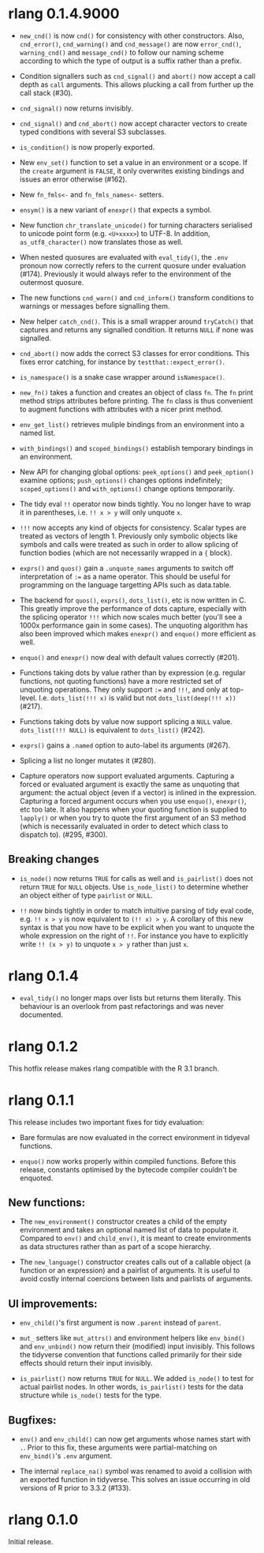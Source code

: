 
# rlang 0.1.4.9000

* `new_cnd()` is now `cnd()` for consistency with other constructors.
  Also, `cnd_error()`, `cnd_warning()` and `cnd_message()` are now
  `error_cnd()`, `warning_cnd()` and `message_cnd()` to follow our
  naming scheme according to which the type of output is a suffix
  rather than a prefix.

* Condition signallers such as `cnd_signal()` and `abort()` now accept
  a call depth as `call` arguments. This allows plucking a call from
  further up the call stack (#30).

* `cnd_signal()` now returns invisibly.

* `cnd_signal()` and `cnd_abort()` now accept character vectors to
  create typed conditions with several S3 subclasses.

* `is_condition()` is now properly exported.

* New `env_set()` function to set a value in an environment or a
  scope. If the `create` argument is `FALSE`, it only overwrites
  existing bindings and issues an error otherwise (#162).

* New `fn_fmls<-` and `fn_fmls_names<-` setters.

* `ensym()` is a new variant of `enexpr()` that expects a symbol.

* New function `chr_translate_unicode()` for turning characters
  serialised to unicode point form (e.g. `<U+xxxx>`) to UTF-8. In
  addition, `as_utf8_character()` now translates those as well.

* When nested quosures are evaluated with `eval_tidy()`, the `.env`
  pronoun now correctly refers to the current quosure under evaluation
  (#174). Previously it would always refer to the environment of the
  outermost quosure.

* The new functions `cnd_warn()` and `cnd_inform()` transform
  conditions to warnings or messages before signalling them.

* New helper `catch_cnd()`. This is a small wrapper around
  `tryCatch()` that captures and returns any signalled condition. It
  returns `NULL` if none was signalled.

* `cnd_abort()` now adds the correct S3 classes for error
  conditions. This fixes error catching, for instance by
  `testthat::expect_error()`.

* `is_namespace()` is a snake case wrapper around `isNamespace()`.

* `new_fn()` takes a function and creates an object of class `fn`.
  The `fn` print method strips attributes before printing. The `fn`
  class is thus convenient to augment functions with attributes with a
  nicer print method.

* `env_get_list()` retrieves muliple bindings from an environment into
  a named list.

* `with_bindings()` and `scoped_bindings()` establish temporary
  bindings in an environment.

* New API for changing global options: `peek_options()` and
  `peek_option()` examine options; `push_options()` changes options
  indefinitely; `scoped_options()` and `with_options()` change options
  temporarily.

* The tidy eval `!!` operator now binds tightly. You no longer have to
  wrap it in parentheses, i.e. `!! x > y` will only unquote `x`.

* `!!!` now accepts any kind of objects for consistency. Scalar types
  are treated as vectors of length 1. Previously only symbolic objects
  like symbols and calls were treated as such in order to allow
  splicing of function bodies (which are not necessarily wrapped in a
  `{` block).

* `exprs()` and `quos()` gain a `.unquote_names` arguments to switch
  off interpretation of `:=` as a name operator. This should be useful
  for programming on the language targetting APIs such as data.table.

* The backend for `quos()`, `exprs()`, `dots_list()`, etc is now
  written in C. This greatly improve the performance of dots capture,
  especially with the splicing operator `!!!` which now scales much
  better (you'll see a 1000x performance gain in some cases). The
  unquoting algorithm has also been improved which makes `enexpr()`
  and `enquo()` more efficient as well.

* `enquo()` and `enexpr()` now deal with default values correctly (#201).

* Functions taking dots by value rather than by expression
  (e.g. regular functions, not quoting functions) have a more
  restricted set of unquoting operations. They only support `:=` and
  `!!!`, and only at top-level. I.e. `dots_list(!!! x)` is valid but
  not `dots_list(deep(!!! x))` (#217).

* Functions taking dots by value now support splicing a `NULL`
  value. `dots_list(!!! NULL)` is equivalent to `dots_list()` (#242).

* `exprs()` gains a `.named` option to auto-label its arguments (#267).

* Splicing a list no longer mutates it (#280).

* Capture operators now support evaluated arguments. Capturing a
  forced or evaluated argument is exactly the same as unquoting that
  argument: the actual object (even if a vector) is inlined in the
  expression. Capturing a forced argument occurs when you use
  `enquo()`, `enexpr()`, etc too late. It also happens when your
  quoting function is supplied to `lapply()` or when you try to quote
  the first argument of an S3 method (which is necessarily evaluated
  in order to detect which class to dispatch to). (#295, #300).

## Breaking changes

* `is_node()` now returns `TRUE` for calls as well and `is_pairlist()`
  does not return `TRUE` for `NULL` objects. Use `is_node_list()` to
  determine whether an object either of type `pairlist` or `NULL`.

* `!!` now binds tightly in order to match intuitive parsing of tidy
  eval code, e.g. `!! x > y` is now equivalent to `(!! x) > y`.  A
  corollary of this new syntax is that you now have to be explicit
  when you want to unquote the whole expression on the right of `!!`.
  For instance you have to explicitly write `!! (x > y)` to unquote
  `x > y` rather than just `x`.


# rlang 0.1.4

* `eval_tidy()` no longer maps over lists but returns them literally.
  This behaviour is an overlook from past refactorings and was never
  documented.


# rlang 0.1.2

This hotfix release makes rlang compatible with the R 3.1 branch.


# rlang 0.1.1

This release includes two important fixes for tidy evaluation:

* Bare formulas are now evaluated in the correct environment in
  tidyeval functions.

* `enquo()` now works properly within compiled functions. Before this
  release, constants optimised by the bytecode compiler couldn't be
  enquoted.


## New functions:

* The `new_environment()` constructor creates a child of the empty
  environment and takes an optional named list of data to populate it.
  Compared to `env()` and `child_env()`, it is meant to create
  environments as data structures rather than as part of a scope
  hierarchy.

* The `new_language()` constructor creates calls out of a callable
  object (a function or an expression) and a pairlist of arguments. It
  is useful to avoid costly internal coercions between lists and
  pairlists of arguments.


## UI improvements:

* `env_child()`'s first argument is now `.parent` instead of `parent`.

* `mut_` setters like `mut_attrs()` and environment helpers like
  `env_bind()` and `env_unbind()` now return their (modified) input
  invisibly. This follows the tidyverse convention that functions
  called primarily for their side effects should return their input
  invisibly.

* `is_pairlist()` now returns `TRUE` for `NULL`. We added `is_node()`
  to test for actual pairlist nodes. In other words, `is_pairlist()`
  tests for the data structure while `is_node()` tests for the type.


## Bugfixes:

* `env()` and `env_child()` can now get arguments whose names start
  with `.`.  Prior to this fix, these arguments were partial-matching
  on `env_bind()`'s `.env` argument.

* The internal `replace_na()` symbol was renamed to avoid a collision
  with an exported function in tidyverse. This solves an issue
  occurring in old versions of R prior to 3.3.2 (#133).


# rlang 0.1.0

Initial release.
